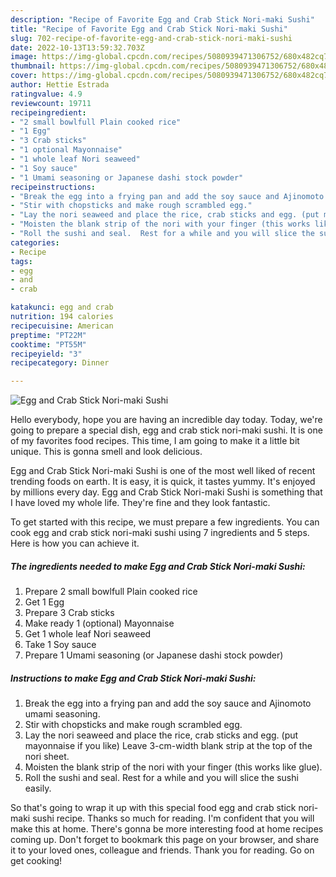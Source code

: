 ```yaml
---
description: "Recipe of Favorite Egg and Crab Stick Nori-maki Sushi"
title: "Recipe of Favorite Egg and Crab Stick Nori-maki Sushi"
slug: 702-recipe-of-favorite-egg-and-crab-stick-nori-maki-sushi
date: 2022-10-13T13:59:32.703Z
image: https://img-global.cpcdn.com/recipes/5080939471306752/680x482cq70/egg-and-crab-stick-nori-maki-sushi-recipe-main-photo.jpg
thumbnail: https://img-global.cpcdn.com/recipes/5080939471306752/680x482cq70/egg-and-crab-stick-nori-maki-sushi-recipe-main-photo.jpg
cover: https://img-global.cpcdn.com/recipes/5080939471306752/680x482cq70/egg-and-crab-stick-nori-maki-sushi-recipe-main-photo.jpg
author: Hettie Estrada
ratingvalue: 4.9
reviewcount: 19711
recipeingredient:
- "2 small bowlfull Plain cooked rice"
- "1 Egg"
- "3 Crab sticks"
- "1 optional Mayonnaise"
- "1 whole leaf Nori seaweed"
- "1 Soy sauce"
- "1 Umami seasoning or Japanese dashi stock powder"
recipeinstructions:
- "Break the egg into a frying pan and add the soy sauce and Ajinomoto umami seasoning."
- "Stir with chopsticks and make rough scrambled egg."
- "Lay the nori seaweed and place the rice, crab sticks and egg. (put mayonnaise if you like)  Leave 3-cm-width blank strip at the top of the nori sheet."
- "Moisten the blank strip of the nori with your finger (this works like glue)."
- "Roll the sushi and seal.  Rest for a while and you will slice the sushi easily."
categories:
- Recipe
tags:
- egg
- and
- crab

katakunci: egg and crab 
nutrition: 194 calories
recipecuisine: American
preptime: "PT22M"
cooktime: "PT55M"
recipeyield: "3"
recipecategory: Dinner

---
```



![Egg and Crab Stick Nori-maki Sushi](https://img-global.cpcdn.com/recipes/5080939471306752/680x482cq70/egg-and-crab-stick-nori-maki-sushi-recipe-main-photo.jpg)

Hello everybody, hope you are having an incredible day today. Today, we're going to prepare a special dish, egg and crab stick nori-maki sushi. It is one of my favorites food recipes. This time, I am going to make it a little bit unique. This is gonna smell and look delicious.



Egg and Crab Stick Nori-maki Sushi is one of the most well liked of recent trending foods on earth. It is easy, it is quick, it tastes yummy. It's enjoyed by millions every day. Egg and Crab Stick Nori-maki Sushi is something that I have loved my whole life. They're fine and they look fantastic.


To get started with this recipe, we must prepare a few ingredients. You can cook egg and crab stick nori-maki sushi using 7 ingredients and 5 steps. Here is how you can achieve it.

<!--inarticleads1-->

##### The ingredients needed to make Egg and Crab Stick Nori-maki Sushi:

1. Prepare 2 small bowlfull Plain cooked rice
1. Get 1 Egg
1. Prepare 3 Crab sticks
1. Make ready 1 (optional) Mayonnaise
1. Get 1 whole leaf Nori seaweed
1. Take 1 Soy sauce
1. Prepare 1 Umami seasoning (or Japanese dashi stock powder)




<!--inarticleads2-->

##### Instructions to make Egg and Crab Stick Nori-maki Sushi:

1. Break the egg into a frying pan and add the soy sauce and Ajinomoto umami seasoning.
1. Stir with chopsticks and make rough scrambled egg.
1. Lay the nori seaweed and place the rice, crab sticks and egg. (put mayonnaise if you like)  Leave 3-cm-width blank strip at the top of the nori sheet.
1. Moisten the blank strip of the nori with your finger (this works like glue).
1. Roll the sushi and seal.  Rest for a while and you will slice the sushi easily.




So that's going to wrap it up with this special food egg and crab stick nori-maki sushi recipe. Thanks so much for reading. I'm confident that you will make this at home. There's gonna be more interesting food at home recipes coming up. Don't forget to bookmark this page on your browser, and share it to your loved ones, colleague and friends. Thank you for reading. Go on get cooking!
